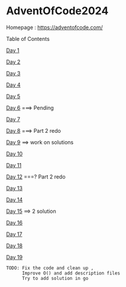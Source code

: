 # AdventOfCode2024

Homepage : https://adventofcode.com/

Table of Contents

[Day 1](/day%201/) 

[Day 2](/day%202/) 

[Day 3](/day%203/)

[Day 4](/day%204/)

[Day 5](/day%205/)

[Day 6](/day%206/)  ===> Pending

[Day 7](/day%207/)

[Day 8](/day%208/) ===> Part 2 redo

[Day 9](/day%209/) ==> work on solutions

[Day 10](/day%2010/)

[Day 11](/day%2011/)

[Day 12](/day%2012/) ===? Part 2 redo

[Day 13](/day%2013/)

[Day 14](/day%2014/)

[Day 15](/day%2015/) ==> 2 solution

[Day 16](/day%2016/)

[Day 17](/day%2017/)

[Day 18](/day%2018/)

[Day 19](/day%2019/)
```
TODO: Fix the code and clean up , 
      Improve O() and add description files
	  Try to add solution in go
